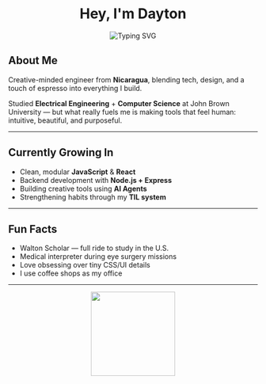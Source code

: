 <h1 align="center">Hey, I'm Dayton</h1>

<p align="center">
  <img src="https://readme-typing-svg.demolab.com?font=Fira+Code&pause=1000&color=F4F4F4&center=true&vCenter=true&width=435&lines=Engineer+%7C+Designer+%7C+Tinkerer;I+build+intuitive+tools+with+tech+%26+design;Fueled+by+curiosity+and+espresso" alt="Typing SVG" />
</p>


## About Me

Creative-minded engineer from **Nicaragua**, blending tech, design, and a touch of espresso into everything I build.

Studied **Electrical Engineering** + **Computer Science** at John Brown University — but what really fuels me is making tools that feel human: intuitive, beautiful, and purposeful.

---

## Currently Growing In

- Clean, modular **JavaScript** & **React**
- Backend development with **Node.js + Express**
- Building creative tools using **AI Agents**
- Strengthening habits through my **TIL system**

---

## Fun Facts

- Walton Scholar — full ride to study in the U.S.  
- Medical interpreter during eye surgery missions  
- Love obsessing over tiny CSS/UI details  
- I use coffee shops as my office

---

<p align="center">
  <img src="https://github-readme-stats.vercel.app/api/top-langs/?username=daytuns&layout=compact&theme=tokyonight&langs_count=6" height="170"/>
</p>
